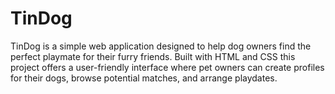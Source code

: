# TinDog
TinDog is a simple web application designed to help dog owners find the perfect playmate for their furry friends. Built with HTML and CSS this project offers a user-friendly interface where pet owners can create profiles for their dogs, browse potential matches, and arrange playdates.
